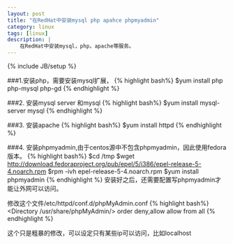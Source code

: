 ```yaml
---
layout: post
title: "在RedHat中安装mysql php apahce phpmyadmin"
category: linux
tags: [linux]
description: |
    在RedHat中安装mysql，php，apache等服务。
---
```

{% include JB/setup %}

###1.安装php，需要安装mysql扩展，
{% highlight bash%}
$yum install php php-mysql php-gd
{% endhighlight %}

###2. 安装mysql server 和mysql
{% highlight bash%}
$yum install mysql-server mysql
{% endhighlight %}

###3. 安装apache
{% highlight bash%}
$yum install httpd
{% endhighlight %}

###4. 安装phpmyadmin,由于centos源中不包含phpmyadmin，因此使用fedora版本。
{% highlight bash%}
$cd /tmp
$wget http://download.fedoraproject.org/pub/epel/5/i386/epel-release-5-4.noarch.rpm
$rpm -ivh epel-release-5-4.noarch.rpm
$yum install phpmyadmin
{% endhighlight %}
安装好之后，还需要配置写phpmyadmin才能让外网可以访问。

修改这个文件/etc/httpd/conf.d/phpMyAdmin.conf
{% highlight bash%}
<Directory /usr/share/phpMyAdmin/>
   order deny,allow
   allow from all
</Directory>
{% endhighlight %}

这个只是粗暴的修改，可以设定只有某些ip可以访问，比如localhost